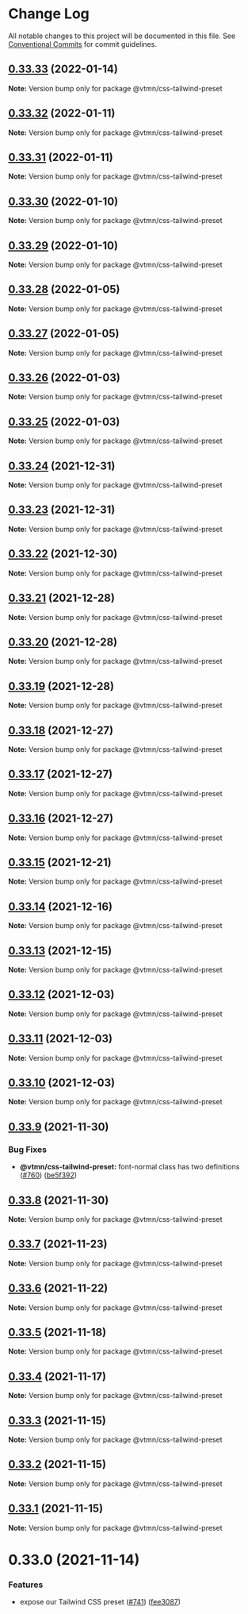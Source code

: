 # Change Log

All notable changes to this project will be documented in this file.
See [Conventional Commits](https://conventionalcommits.org) for commit guidelines.

## [0.33.33](https://github.com/Decathlon/vitamin-web/compare/@vtmn/css-tailwind-preset@0.33.32...@vtmn/css-tailwind-preset@0.33.33) (2022-01-14)

**Note:** Version bump only for package @vtmn/css-tailwind-preset





## [0.33.32](https://github.com/Decathlon/vitamin-web/compare/@vtmn/css-tailwind-preset@0.33.31...@vtmn/css-tailwind-preset@0.33.32) (2022-01-11)

**Note:** Version bump only for package @vtmn/css-tailwind-preset





## [0.33.31](https://github.com/Decathlon/vitamin-web/compare/@vtmn/css-tailwind-preset@0.33.30...@vtmn/css-tailwind-preset@0.33.31) (2022-01-11)

**Note:** Version bump only for package @vtmn/css-tailwind-preset





## [0.33.30](https://github.com/Decathlon/vitamin-web/compare/@vtmn/css-tailwind-preset@0.33.29...@vtmn/css-tailwind-preset@0.33.30) (2022-01-10)

**Note:** Version bump only for package @vtmn/css-tailwind-preset





## [0.33.29](https://github.com/Decathlon/vitamin-web/compare/@vtmn/css-tailwind-preset@0.33.28...@vtmn/css-tailwind-preset@0.33.29) (2022-01-10)

**Note:** Version bump only for package @vtmn/css-tailwind-preset





## [0.33.28](https://github.com/Decathlon/vitamin-web/compare/@vtmn/css-tailwind-preset@0.33.27...@vtmn/css-tailwind-preset@0.33.28) (2022-01-05)

**Note:** Version bump only for package @vtmn/css-tailwind-preset





## [0.33.27](https://github.com/Decathlon/vitamin-web/compare/@vtmn/css-tailwind-preset@0.33.26...@vtmn/css-tailwind-preset@0.33.27) (2022-01-05)

**Note:** Version bump only for package @vtmn/css-tailwind-preset





## [0.33.26](https://github.com/Decathlon/vitamin-web/compare/@vtmn/css-tailwind-preset@0.33.25...@vtmn/css-tailwind-preset@0.33.26) (2022-01-03)

**Note:** Version bump only for package @vtmn/css-tailwind-preset





## [0.33.25](https://github.com/Decathlon/vitamin-web/compare/@vtmn/css-tailwind-preset@0.33.24...@vtmn/css-tailwind-preset@0.33.25) (2022-01-03)

**Note:** Version bump only for package @vtmn/css-tailwind-preset





## [0.33.24](https://github.com/Decathlon/vitamin-web/compare/@vtmn/css-tailwind-preset@0.33.23...@vtmn/css-tailwind-preset@0.33.24) (2021-12-31)

**Note:** Version bump only for package @vtmn/css-tailwind-preset





## [0.33.23](https://github.com/Decathlon/vitamin-web/compare/@vtmn/css-tailwind-preset@0.33.22...@vtmn/css-tailwind-preset@0.33.23) (2021-12-31)

**Note:** Version bump only for package @vtmn/css-tailwind-preset





## [0.33.22](https://github.com/Decathlon/vitamin-web/compare/@vtmn/css-tailwind-preset@0.33.21...@vtmn/css-tailwind-preset@0.33.22) (2021-12-30)

**Note:** Version bump only for package @vtmn/css-tailwind-preset





## [0.33.21](https://github.com/Decathlon/vitamin-web/compare/@vtmn/css-tailwind-preset@0.33.20...@vtmn/css-tailwind-preset@0.33.21) (2021-12-28)

**Note:** Version bump only for package @vtmn/css-tailwind-preset





## [0.33.20](https://github.com/Decathlon/vitamin-web/compare/@vtmn/css-tailwind-preset@0.33.19...@vtmn/css-tailwind-preset@0.33.20) (2021-12-28)

**Note:** Version bump only for package @vtmn/css-tailwind-preset





## [0.33.19](https://github.com/Decathlon/vitamin-web/compare/@vtmn/css-tailwind-preset@0.33.18...@vtmn/css-tailwind-preset@0.33.19) (2021-12-28)

**Note:** Version bump only for package @vtmn/css-tailwind-preset





## [0.33.18](https://github.com/Decathlon/vitamin-web/compare/@vtmn/css-tailwind-preset@0.33.17...@vtmn/css-tailwind-preset@0.33.18) (2021-12-27)

**Note:** Version bump only for package @vtmn/css-tailwind-preset





## [0.33.17](https://github.com/Decathlon/vitamin-web/compare/@vtmn/css-tailwind-preset@0.33.16...@vtmn/css-tailwind-preset@0.33.17) (2021-12-27)

**Note:** Version bump only for package @vtmn/css-tailwind-preset





## [0.33.16](https://github.com/Decathlon/vitamin-web/compare/@vtmn/css-tailwind-preset@0.33.15...@vtmn/css-tailwind-preset@0.33.16) (2021-12-27)

**Note:** Version bump only for package @vtmn/css-tailwind-preset





## [0.33.15](https://github.com/Decathlon/vitamin-web/compare/@vtmn/css-tailwind-preset@0.33.14...@vtmn/css-tailwind-preset@0.33.15) (2021-12-21)

**Note:** Version bump only for package @vtmn/css-tailwind-preset





## [0.33.14](https://github.com/Decathlon/vitamin-web/compare/@vtmn/css-tailwind-preset@0.33.13...@vtmn/css-tailwind-preset@0.33.14) (2021-12-16)

**Note:** Version bump only for package @vtmn/css-tailwind-preset





## [0.33.13](https://github.com/Decathlon/vitamin-web/compare/@vtmn/css-tailwind-preset@0.33.12...@vtmn/css-tailwind-preset@0.33.13) (2021-12-15)

**Note:** Version bump only for package @vtmn/css-tailwind-preset





## [0.33.12](https://github.com/Decathlon/vitamin-web/compare/@vtmn/css-tailwind-preset@0.33.11...@vtmn/css-tailwind-preset@0.33.12) (2021-12-03)

**Note:** Version bump only for package @vtmn/css-tailwind-preset





## [0.33.11](https://github.com/Decathlon/vitamin-web/compare/@vtmn/css-tailwind-preset@0.33.10...@vtmn/css-tailwind-preset@0.33.11) (2021-12-03)

**Note:** Version bump only for package @vtmn/css-tailwind-preset





## [0.33.10](https://github.com/Decathlon/vitamin-web/compare/@vtmn/css-tailwind-preset@0.33.9...@vtmn/css-tailwind-preset@0.33.10) (2021-12-03)

**Note:** Version bump only for package @vtmn/css-tailwind-preset





## [0.33.9](https://github.com/Decathlon/vitamin-web/compare/@vtmn/css-tailwind-preset@0.33.8...@vtmn/css-tailwind-preset@0.33.9) (2021-11-30)


### Bug Fixes

* **@vtmn/css-tailwind-preset:** font-normal class has two definitions ([#760](https://github.com/Decathlon/vitamin-web/issues/760)) ([be5f392](https://github.com/Decathlon/vitamin-web/commit/be5f39296dfaa2deb89e84f2823e10108fb037a2))





## [0.33.8](https://github.com/Decathlon/vitamin-web/compare/@vtmn/css-tailwind-preset@0.33.7...@vtmn/css-tailwind-preset@0.33.8) (2021-11-30)

**Note:** Version bump only for package @vtmn/css-tailwind-preset





## [0.33.7](https://github.com/Decathlon/vitamin-web/compare/@vtmn/css-tailwind-preset@0.33.6...@vtmn/css-tailwind-preset@0.33.7) (2021-11-23)

**Note:** Version bump only for package @vtmn/css-tailwind-preset





## [0.33.6](https://github.com/Decathlon/vitamin-web/compare/@vtmn/css-tailwind-preset@0.33.5...@vtmn/css-tailwind-preset@0.33.6) (2021-11-22)

**Note:** Version bump only for package @vtmn/css-tailwind-preset





## [0.33.5](https://github.com/Decathlon/vitamin-web/compare/@vtmn/css-tailwind-preset@0.33.4...@vtmn/css-tailwind-preset@0.33.5) (2021-11-18)

**Note:** Version bump only for package @vtmn/css-tailwind-preset





## [0.33.4](https://github.com/Decathlon/vitamin-web/compare/@vtmn/css-tailwind-preset@0.33.3...@vtmn/css-tailwind-preset@0.33.4) (2021-11-17)

**Note:** Version bump only for package @vtmn/css-tailwind-preset





## [0.33.3](https://github.com/Decathlon/vitamin-web/compare/@vtmn/css-tailwind-preset@0.33.2...@vtmn/css-tailwind-preset@0.33.3) (2021-11-15)

**Note:** Version bump only for package @vtmn/css-tailwind-preset





## [0.33.2](https://github.com/Decathlon/vitamin-web/compare/@vtmn/css-tailwind-preset@0.33.1...@vtmn/css-tailwind-preset@0.33.2) (2021-11-15)

**Note:** Version bump only for package @vtmn/css-tailwind-preset





## [0.33.1](https://github.com/Decathlon/vitamin-web/compare/@vtmn/css-tailwind-preset@0.33.0...@vtmn/css-tailwind-preset@0.33.1) (2021-11-15)

**Note:** Version bump only for package @vtmn/css-tailwind-preset





# 0.33.0 (2021-11-14)


### Features

* expose our Tailwind CSS preset ([#741](https://github.com/Decathlon/vitamin-web/issues/741)) ([fee3087](https://github.com/Decathlon/vitamin-web/commit/fee308730bd4978fecdcfdf4bc3d8b9ef95e5739))
